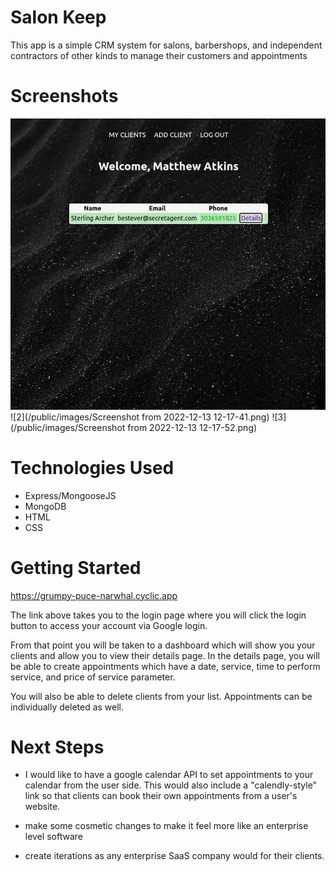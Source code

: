 # Salon Keep    
This app is a simple CRM system for salons, barbershops, and independent contractors of other kinds to manage their customers and appointments

# Screenshots
![1](./public/images/Screenshot%20from%202022-12-13%2012-17-31.png)
![2](/public/images/Screenshot from 2022-12-13 12-17-41.png)
![3](/public/images/Screenshot from 2022-12-13 12-17-52.png)

# Technologies Used
- Express/MongooseJS
- MongoDB
- HTML
- CSS

# Getting Started
https://grumpy-puce-narwhal.cyclic.app

The link above takes you to the login page where you will click the login button to access your account via Google login.

From that point you will be taken to a dashboard which will show you your clients and allow you to view their details page. In the details page, you will be able to create appointments which have a date, service, time to perform service, and price of service parameter. 

You will also be able to delete clients from your list. Appointments can be individually deleted as well.

# Next Steps
- I would like to have a google calendar API to set appointments to your calendar from the user side. This would also include a "calendly-style" link so that clients can book their own appointments from a user's website.

- make some cosmetic changes to make it feel more like an enterprise level software

- create iterations as any enterprise SaaS company would for their clients.
